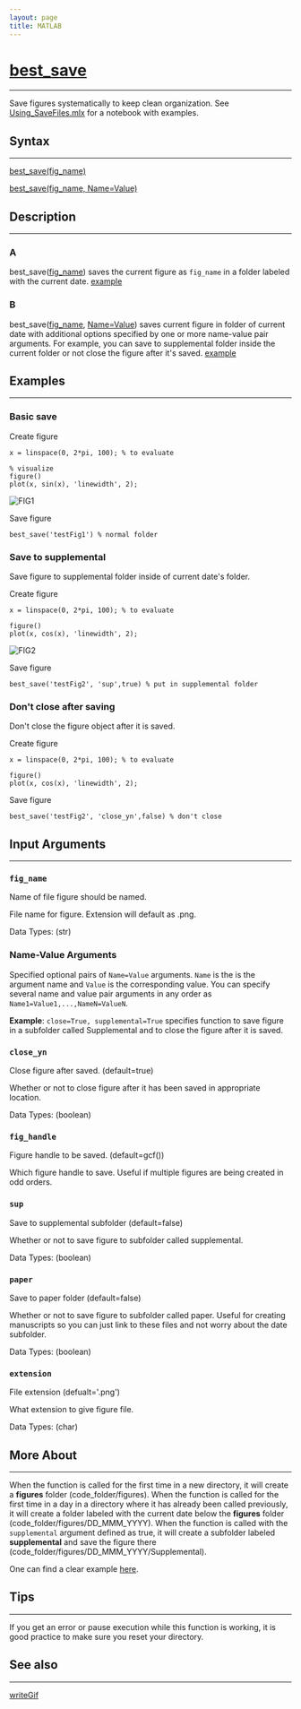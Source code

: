 ```yaml
---
layout: page
title: MATLAB
---
```


# [best_save](https://github.com/tulimid1/savingFiles/blob/main/best_save.m)
---

Save figures systematically to keep clean organization. See [Using_SaveFiles.mlx](https://github.com/tulimid1/savingFiles/blob/main/Using_SaveFiles.mlx) for a notebook with examples. 

## Syntax
---

[best_save(fig_name)](#a)

[best_save(fig_name, Name=Value)](#b)

## Description
---
### A
best_save([fig_name](#fig_name)) saves the current figure as `fig_name` in a folder labeled with the current date. [example](#basic-save)

### B 
best_save([fig_name](#fig_name), [Name=Value](#name-value-arguments)) saves current figure in folder of current date with additional options specified by one or more name-value pair arguments. For example, you can save to supplemental folder inside the current folder or not close the figure after it's saved. [example](#save-to-supplemental)

## Examples 
---
### Basic save
Create figure
    
    x = linspace(0, 2*pi, 100); % to evaluate

    % visualize
    figure()
    plot(x, sin(x), 'linewidth', 2);

![FIG1](/assets/testFig1m.png)

Save figure 

    best_save('testFig1') % normal folder 

### Save to supplemental
Save figure to supplemental folder inside of current date's folder.

Create figure
    
    x = linspace(0, 2*pi, 100); % to evaluate
    
    figure()
    plot(x, cos(x), 'linewidth', 2);

![FIG2](/assets/testFig2m.png)

Save figure 

    best_save('testFig2', 'sup',true) % put in supplemental folder  

### Don't close after saving 
Don't close the figure object after it is saved.

Create figure
    
    x = linspace(0, 2*pi, 100); % to evaluate
    
    figure()
    plot(x, cos(x), 'linewidth', 2);

Save figure 

    best_save('testFig2', 'close_yn',false) % don't close  

## Input Arguments
---
### ```fig_name```
Name of file figure should be named. 

File name for figure. Extension will default as .png. 

Data Types: (str)

### Name-Value Arguments

Specified optional pairs of ```Name=Value``` arguments. ```Name``` is the is the argument name and ```Value``` is the corresponding value. You can specify several name and value pair arguments in any order as ```Name1=Value1,...,NameN=ValueN```. 

**Example**: ```close=True, supplemental=True``` specifies function to save figure in a subfolder called Supplemental and to close the figure after it is saved. 

### ```close_yn```
Close figure after saved. (default=true)

Whether or not to close figure after it has been saved in appropriate location. 

Data Types: (boolean)

### `fig_handle`
Figure handle to be saved. (default=gcf())

Which figure handle to save. Useful if multiple figures are being created in odd orders. 

### ```sup```
Save to supplemental subfolder (default=false)

Whether or not to save figure to subfolder called supplemental. 

Data Types: (boolean)

### `paper`
Save to paper folder (default=false)

Whether or not to save figure to subfolder called paper. Useful for creating manuscripts so you can just link to these files and not worry about the date subfolder. 

Data Types: (boolean)

### `extension`
File extension (defualt='.png')

What extension to give figure file. 

Data Types: (char)

## More About 
---

When the function is called for the first time in a new directory, it will create a **figures** folder (code_folder/figures). When the function is called for the first time in a day in a directory where it has already been called previously, it will create a folder labeled with the current date below the **figures** folder (code_folder/figures/DD_MMM_YYYY). When the function is called with the `supplemental` argument defined as true, it will create a subfolder labeled **supplemental** and save the figure there (code_folder/figures/DD_MMM_YYYY/Supplemental). 

One can find a clear example [here](https://github.com/tulimid1/savingFiles/tree/main/figures). 

## Tips 
---

If you get an error or pause execution while this function is working, it is good practice to make sure you reset your directory. 

## See also
---

[writeGif](https://tulimid1.github.io/savingFiles/writeGif_m/)
